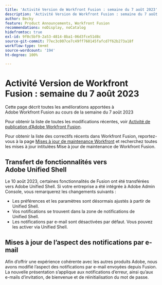 ```yaml
---
title: 'Activité Version de Workfront Fusion : semaine du 7 août 2023'
description: 'Activité Version de Workfront Fusion : semaine du 7 août 2023'
author: Becky
feature: Product Announcements, Workfront Fusion
recommendations: noDisplay, noCatalog
hidefromtoc: true
exl-id: 9f0c5bf9-2a53-4814-8ba1-06d3fce51d8c
source-git-commit: 77ec3c007ce7c49ff760145fafcd7f62b273a18f
workflow-type: tm+mt
source-wordcount: '194'
ht-degree: 100%

---
```


# Activité Version de Workfront Fusion : semaine du 7 août 2023

Cette page décrit toutes les améliorations apportées à Adobe Workfront Fusion au cours de la semaine du
7 août 2023

Pour obtenir la liste de toutes les modifications récentes, voir [Activité de publication d’Adobe Workfront Fusion](/help/workfront-fusion/fusion-product-releases/fusion-release-activity.md).

Pour obtenir la liste des correctifs récents dans Workfront Fusion, reportez-vous à la page [Mises à jour de maintenance Workfront](https://experienceleague.adobe.com/docs/workfront-known-issues/releases/current-updates.html) et recherchez toutes les mises à jour intitulées Mise à jour de maintenance de Workfront Fusion.

## Transfert de fonctionnalités vers Adobe Unified Shell

Le 10 août 2023, certaines fonctionnalités de Fusion ont été transférées vers Adobe Unified Shell. Si votre entreprise a été intégrée à Adobe Admin Console, vous remarquerez les changements suivants :

* Les préférences et les paramètres sont désormais ajustés à partir de Unified Shell.
* Vos notifications se trouvent dans la zone de notifications de Unified Shell.
* Les notifications par e-mail sont désactivées par défaut. Vous pouvez les activer via Unified Shell.


## Mises à jour de l’aspect des notifications par e-mail

Afin d’offrir une expérience cohérente avec les autres produits Adobe, nous avons modifié l’aspect des notifications par e-mail envoyées depuis Fusion. La nouvelle présentation s’applique aux notifications d’erreur, ainsi qu’aux e-mails d’invitation, de bienvenue et de réinitialisation du mot de passe.

